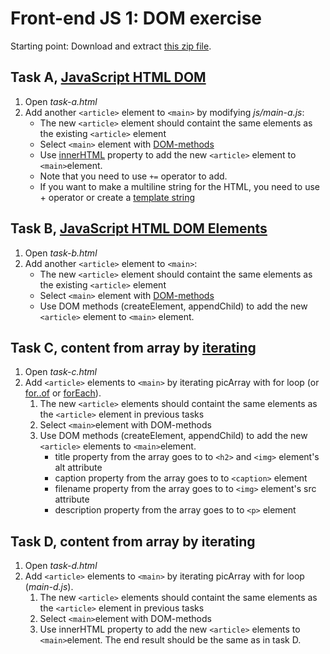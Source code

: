 # Front-end JS 1: DOM exercise

Starting point: Download and extract [this zip file](./front-end-1-dom.zip).

## Task A, [JavaScript HTML DOM](https://www.w3schools.com/js/js_htmldom.asp)

1. Open _task-a.html_
1. Add another `<article>` element to `<main>` by modifying _js/main-a.js_:
   - The new `<article>` element should containt the same elements as the existing `<article>` element
   - Select `<main>` element with [DOM-methods](https://www.w3schools.com/js/js_htmldom_elements.asp)
   - Use [innerHTML](https://www.w3schools.com/js/js_htmldom_html.asp) property to add the new `<article>` element to `<main>`element.
   - Note that you need to use `+=` operator to add.
   - If you want to make a multiline string for the HTML, you need to use + operator or create a [template string](https://developer.mozilla.org/en-US/docs/Web/JavaScript/Reference/Template_literals)

## Task B, [JavaScript HTML DOM Elements](https://www.w3schools.com/js/js_htmldom_nodes.asp)

1. Open _task-b.html_
1. Add another `<article>` element to `<main>`:
   - The new `<article>` element should containt the same elements as the existing `<article>` element
   - Select `<main>` element with [DOM-methods](https://www.w3schools.com/js/js_htmldom_elements.asp)
   - Use DOM methods (createElement, appendChild) to add the new `<article>` element to `<main>` element.

## Task C, content from array by [iterating](https://www.w3schools.com/js/js_loop_for.asp)

1. Open _task-c.html_
1. Add `<article>` elements to `<main>` by iterating picArray with for loop (or [for..of](https://developer.mozilla.org/en-US/docs/Web/JavaScript/Reference/Statements/for...of) or [forEach](https://www.w3schools.com/jsref/jsref_foreach.asp)).
   1. The new `<article>` elements should containt the same elements as the `<article>` element in previous tasks
   1. Select `<main>`element with DOM-methods
   1. Use DOM methods (createElement, appendChild) to add the new `<article>` elements to `<main>`element.
      - title property from the array goes to to `<h2>` and `<img>` element's alt attribute
      - caption property from the array goes to to `<caption>` element
      - filename property from the array goes to to `<img>` element's src attribute
      - description property from the array goes to to `<p>` element

## Task D, content from array by iterating

1. Open _task-d.html_
1. Add `<article>` elements to `<main>` by iterating picArray with for loop (_main-d.js_).
   1. The new `<article>` elements should containt the same elements as the `<article>` element in previous tasks
   1. Select `<main>`element with DOM-methods
   1. Use innerHTML property to add the new `<article>` elements to `<main>`element. The end result should be the same as in task D.
